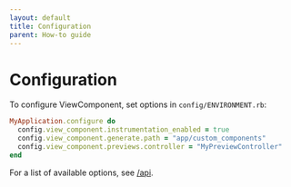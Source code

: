 ```yaml
---
layout: default
title: Configuration
parent: How-to guide
---
```


# Configuration

To configure ViewComponent, set options in `config/ENVIRONMENT.rb`:

```ruby
MyApplication.configure do
  config.view_component.instrumentation_enabled = true
  config.view_component.generate.path = "app/custom_components"
  config.view_component.previews.controller = "MyPreviewController"
end
```

For a list of available options, see [/api](/api.html#configuration).